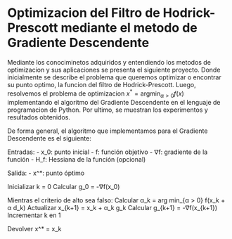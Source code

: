 # Optimizacion del Filtro de Hodrick-Prescott mediante el metodo de Gradiente Descendente
Mediante los conociminetos adquiridos y entendiendo los metodos de optimizacion y sus aplicaciones se presenta el siguiente proyecto. Donde inicialmente se describe el problema que queremos optimizar o encontrar su punto optimo, la funcion del filtro de Hodrick-Prescott. Luego, resolvemos el problema de optimizacion $x^*= \text{arg}\min_{\alpha > 0 } f(x)$ implementando el algoritmo del Gradiente Descendente en el lenguaje de programacion de Python. Por ultimo, se muestran los experimentos y resultados obtenidos.

De forma general, el algoritmo que implementamos para el Gradiente Descendente es el siguiente: 

Entradas:
    - x_0: punto inicial
    - f: función objetivo
    - ∇f: gradiente de la función
    - H_f: Hessiana de la función (opcional)

Salida:
    - x^*: punto óptimo

Inicializar k = 0
Calcular g_0 = -∇f(x_0)

Mientras el criterio de alto sea falso:
    Calcular α_k = arg min_{α > 0} f(x_k + α d_k)
    Actualizar x_{k+1} = x_k + α_k g_k
    Calcular g_{k+1} = -∇f(x_{k+1})
    Incrementar k en 1

Devolver x^* = x_k

